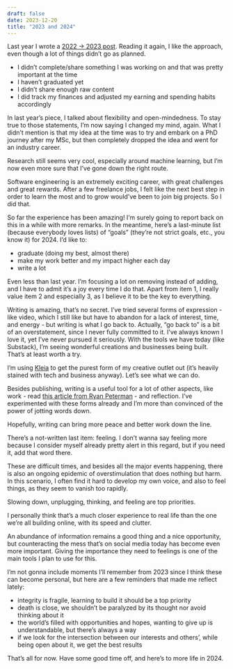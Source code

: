 ```yaml
---
draft: false
date: 2023-12-20
title: "2023 and 2024"
---
```


Last year I wrote a [2022 -> 2023 post](/2023). Reading it again, I like the approach, even though a lot of things didn’t go as planned.

- I didn’t complete/share something I was working on and that was pretty important at the time
- I haven’t graduated yet
- I didn’t share enough raw content
- I did track my finances and adjusted my earning and spending habits accordingly

In last year’s piece, I talked about flexibility and open-mindedness. To stay true to those statements, I’m now saying I changed my mind, again. What I didn’t mention is that my idea at the time was to try and embark on a PhD journey after my MSc, but then completely dropped the idea and went for an industry career.

Research still seems very cool, especially around machine learning, but I’m now even more sure that I’ve gone down the right route.

Software engineering is an extremely exciting career, with great challenges and great rewards. After a few freelance jobs, I felt like the next best step in order to learn the most and to grow would’ve been to join big projects. So I did that.

So far the experience has been amazing! I’m surely going to report back on this in a while with more remarks. In the meantime, here’s a last-minute list (because everybody loves lists) of “goals” (they’re not strict goals, etc., you know it) for 2024. I’d like to:

- graduate (doing my best, almost there)
- make my work better and my impact higher each day
- write a lot

Even less than last year. I’m focusing a lot on removing instead of adding, and I have to admit it’s a joy every time I do that. Apart from item 1, I really value item 2 and especially 3, as I believe it to be the key to everything.

Writing is amazing, that’s no secret. I’ve tried several forms of expression - like video, which I still like but have to abandon for a lack of interest, time, and energy - but writing is what I go back to. Actually, “go back to” is a bit of an overstatement, since I never fully committed to it. I’ve always known I love it, yet I’ve never pursued it seriously. With the tools we have today (like Substack), I’m seeing wonderful creations and businesses being built. That’s at least worth a try.

I’m using [Kleia](https://kleia.substack.com) to get the purest form of my creative outlet out (it’s heavily stained with tech and business anyway). Let’s see what we can do.

Besides publishing, writing is a useful tool for a lot of other aspects, like work - read [this article from Ryan Peterman](https://www.developing.dev/p/why-engineers-need-to-write) - and reflection. I’ve experimented with these forms already and I’m more than convinced of the power of jotting words down.

Hopefully, writing can bring more peace and better work down the line.

There’s a not-written last item: feeling. I don’t wanna say feeling more because I consider myself already pretty alert in this regard, but if you need it, add that word there.

These are difficult times, and besides all the major events happening, there is also an ongoing epidemic of overstimulation that does nothing but harm. In this scenario, I often find it hard to develop my own voice, and also to feel things, as they seem to vanish too rapidly.

Slowing down, unplugging, thinking, and feeling are top priorities.

I personally think that’s a much closer experience to real life than the one we’re all building online, with its speed and clutter.

An abundance of information remains a good thing and a nice opportunity, but counteracting the mess that’s on social media today has become even more important. Giving the importance they need to feelings is one of the main tools I plan to use for this.

I’m not gonna include moments I’ll remember from 2023 since I think these can become personal, but here are a few reminders that made me reflect lately:

- integrity is fragile, learning to build it should be a top priority
- death is close, we shouldn’t be paralyzed by its thought nor avoid thinking about it
- the world’s filled with opportunities and hopes, wanting to give up is understandable, but there’s always a way
- if we look for the intersection between our interests and others’, while being open about it, we get the best results

That’s all for now. Have some good time off, and here’s to more life in 2024.
